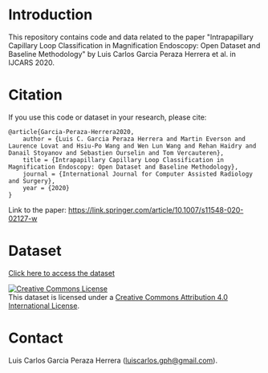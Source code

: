 # Introduction
This repository contains code and data related to the paper "Intrapapillary Capillary Loop Classification in Magnification Endoscopy: Open Dataset and Baseline Methodology" by Luis Carlos Garcia Peraza Herrera et al. in IJCARS 2020.

# Citation
If you use this code or dataset in your research, please cite:
```
@article{Garcia-Peraza-Herrera2020,
	author = {Luis C. Garcia Peraza Herrera and Martin Everson and Laurence Lovat and Hsiu-Po Wang and Wen Lun Wang and Rehan Haidry and Danail Stoyanov and Sebastien Ourselin and Tom Vercauteren},
	title = {Intrapapillary Capillary Loop Classification in Magnification Endoscopy: Open Dataset and Baseline Methodology},
	journal = {International Journal for Computer Assisted Radiology and Surgery},
	year = {2020}
}
```
Link to the paper: https://link.springer.com/article/10.1007/s11548-020-02127-w

# Dataset

[Click here to access the dataset](https://synapse.org/ipcl)

<a rel="license" href="http://creativecommons.org/licenses/by/4.0/"><img alt="Creative Commons License" style="border-width:0" src="https://i.creativecommons.org/l/by/4.0/88x31.png" /></a><br />This dataset is licensed under a <a rel="license" href="http://creativecommons.org/licenses/by/4.0/">Creative Commons Attribution 4.0 International License</a>.

# Contact
Luis Carlos Garcia Peraza Herrera (luiscarlos.gph@gmail.com).
